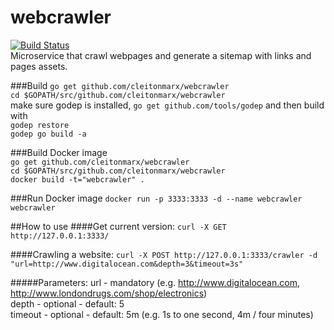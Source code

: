 # webcrawler
[![Build Status](http://jenkins.cleitonmarx.svc.tutum.io/buildStatus/icon?job=webcrawler_integration)](http://jenkins.cleitonmarx.svc.tutum.io/job/webcrawler_integration)  
Microservice that crawl webpages and generate a sitemap with links and pages assets.

###Build
`go get github.com/cleitonmarx/webcrawler`  
`cd $GOPATH/src/github.com/cleitonmarx/webcrawler`  
make sure godep is installed, `go get github.com/tools/godep` and then build with  
`godep restore`  
`godep go build -a`  

###Build Docker image  
`go get github.com/cleitonmarx/webcrawler`  
`cd $GOPATH/src/github.com/cleitonmarx/webcrawler`  
`docker build -t="webcrawler" .`  

###Run Docker image
`docker run -p 3333:3333 -d --name webcrawler webcrawler`

##How to use
####Get current version:
`curl -X GET http://127.0.0.1:3333/`

####Crawling a website:
`curl -X POST http://127.0.0.1:3333/crawler -d "url=http://www.digitalocean.com&depth=3&timeout=3s"`  

#####Parameters:
url - mandatory (e.g. http://www.digitalocean.com, http://www.londondrugs.com/shop/electronics)  
depth - optional - default: 5  
timeout - optional - default: 5m (e.g. 1s to one second, 4m / four minutes)   
